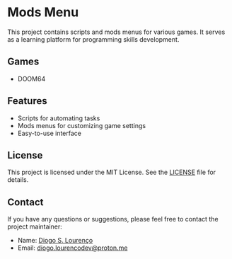 # Mods Menu

This project contains scripts and mods menus for various games. It serves as a learning platform for programming skills development.

## Games

- DOOM64

## Features

- Scripts for automating tasks
- Mods menus for customizing game settings
- Easy-to-use interface

## License

This project is licensed under the MIT License. See the [LICENSE](LICENSE) file for details.

## Contact

If you have any questions or suggestions, please feel free to contact the project maintainer:

- Name: [Diogo S. Lourenço](https://github.com/diogolourencodev)
- Email: [diogo.lourencodev@proton.me](mailto:diogo.lourencodev@proton.me)
